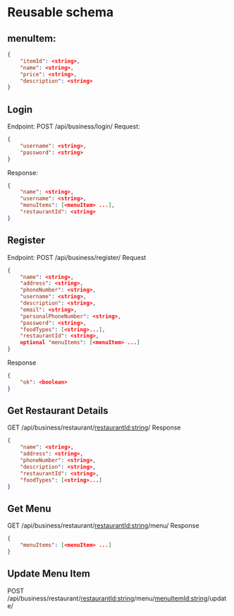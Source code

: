 # Reusable schema 
## menuItem: 
```json
{
    "itemId": <string>,
    "name": <string>,
    "price": <string>,
    "description": <string>
}
```

## Login
Endpoint: POST /api/business/login/
Request:
```json
{
    "username": <string>,
    "password": <string>
}
```

Response:
```json
{
    "name": <string>,
    "username": <string>,
    "menuItems": [<menuItem> ...],
    "restaurantId": <string>
}
```

## Register
Endpoint: POST /api/business/register/
Request
```json
{
    "name": <string>,
    "address": <string>,
    "phoneNumber": <string>,
    "username": <string>,
    "description": <string>,
    "email": <string>,
    "personalPhoneNumber": <string>,
    "password": <string>,
    "foodTypes": [<string>...],
    "restaurantId": <string>,
    optional "menuItems": [<menuItem> ...]
}
```

Response
```json
{
    "ok": <boolean>
}
```

## Get Restaurant Details
GET /api/business/restaurant/<restaurantId:string>/
Response
```json
{
    "name": <string>,
    "address": <string>,
    "phoneNumber": <string>,
    "description": <string>,
    "restaurantId": <string>,
    "foodTypes": [<string>...]
}
```

## Get Menu
GET /api/business/restaurant/<restaurantId:string>/menu/
Response
```json
{
    "menuItems": [<menuItem> ...]
}
```

## Update Menu Item
POST /api/business/restaurant/<restaurantId:string>/menu/<menuItemId:string>/update/